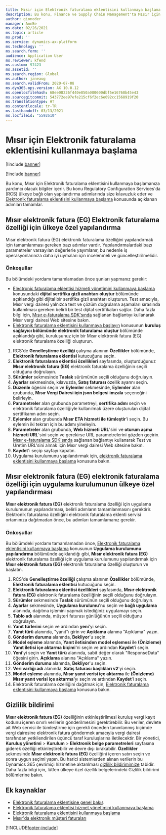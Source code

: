 ```yaml
---
title: Mısır için Elektronik faturalama eklentisini kullanmaya başlama
description: Bu konu, Finance ve Supply Chain Management'ta Mısır için Elektronik faturalama eklentisini kullanmaya başlamanıza yardımcı olacak bilgiler içerir.
author: gionoder
manager: AnnBe
ms.date: 02/26/2021
ms.topic: article
ms.prod: ''
ms.service: dynamics-ax-platform
ms.technology: ''
ms.search.form: ''
audience: Application User
ms.reviewer: kfend
ms.custom: 97423
ms.assetid: ''
ms.search.region: Global
ms.author: janeaug
ms.search.validFrom: 2020-07-08
ms.dyn365.ops.version: AX 10.0.12
ms.openlocfilehash: 68ee08226f440e850a080600dbf5e16768b45e43
ms.sourcegitcommit: 543772ee97efe215cf6f2ec6e092cc1568919f20
ms.translationtype: HT
ms.contentlocale: tr-TR
ms.lasthandoff: 03/13/2021
ms.locfileid: "5592610"
---
```

# <a name="get-started-with-the-electronic-invoicing-add-on-for-egypt"></a>Mısır için Elektronik faturalama eklentisini kullanmaya başlama

[!include [banner](../includes/banner.md)]

[!include [banner](../includes/preview-banner.md)]

Bu konu, Mısır için Elektronik faturalama eklentisini kullanmaya başlamanıza yardımcı olacak bilgiler içerir. Bu konu Regulatory Configuration Services'da (RCS) ülkeye bağlı olan yapılandırma adımlarında size kılavuzluk eder ve [Elektronik faturalama eklentisini kullanmaya başlama](e-invoicing-get-started.md) konusunda açıklanan adımları tamamlar.

## <a name="country-specific-configuration-for-egyptian-electronic-invoice-eg-electronic-invoicing-feature"></a>Mısır elektronik fatura (EG) Elektronik faturalama özelliği için ülkeye özel yapılandırma

Mısır elektronik fatura (EG) elektronik faturalama özelliğini yapılandırmak için tamamlanması gereken bazı adımlar vardır. Yapılandırmalardaki bazı parametreler varsayılan değerlerle yayımlanır, bu nedenle iş operasyonlarınıza daha iyi uymaları için incelenmeli ve güncelleştirilmelidir.

### <a name="prerequisites"></a>Önkoşullar

Bu bölümdeki yordamı tamamlamadan önce şunları yapmanız gerekir:

- [Electronic faturalama eklentisi hizmeti yönetimini kullanmaya başlama](e-invoicing-get-started-service-administration.md) konusundaki **dijital sertifika gizli anahtarı oluştur** bölümünde açıklandığı gibi dijital bir sertifika gizli anahtarı oluşturun. Test amacıyla, Mısır vergi dairesi yalnızca test ve çözüm doğrulama aşamaları sırasında kullanılması gereken belirli bir test dijital sertifikaları sağlar. Daha fazla bilgi için, [Mısır e-faturalama SDK'sında](https://sdk.sit.invoicing.eta.gov.eg/faq/) sağlanan bağlantıyı kullanarak Mısır vergi dairesi Web sitesine bakın.
- [Elektronik faturalama eklentisini kullanmaya başlayın](e-invoicing-get-started.md) konusunun **kuruluş sağlayıcı bölümünde elektronik faturalama oluştur** bölümünde açıklandığı gibi, kuruluşunuz için bir Mısır  elektronik fatura (EG) elektronik faturalama özelliği oluşturun.

1. RCS'de **Genelleştirme özelliği** çalışma alanının **Özellikler** bölümünde, **Elektronik faturalama eklentisi** kutucuğunu seçin.
2. **Elektronik faturalama eklentisi özellikleri** sayfasında, oluşturduğunuz **Mısır elektronik fatura (EG)** elektronik faturalama özelliğinin seçili olduğunu doğrulayın.
3. **Sürümler** sekmesinde **Taslak** sürümünün seçili olduğunu doğrulayın.
4. **Ayarlar** sekmesinde, kılavuzda, **Satış faturası** özellik ayarını seçin.
5. **Düzenle** öğesini seçin ve **Eylemler** sekmesinde, **Eylemler** alan grubunda, **Mısır Vergi Dairesi için json belgesi imzala** seçeneğini belirleyin.
6. **Parametreler** alan grubunda parametreyi, **sertifika adını** seçin ve elektronik faturalama özelliğiyle kullanılmak üzere oluşturulan dijital sertifikanın adını seçin.
7. **Eylemler** alan grubunda **Mısır ETA hizmeti ile tümleştir**'i seçin. Bu eylemin iki tekrarı için bu adımı yineleyin.
8. **Parametreler** alan grubunda, **Web hizmeti URL**'sini ve **oturum açma hizmeti URL**'sini seçin ve gerekirse URL parametrelerini gözden geçirin. [Mısır e-faturalama SDK'sında](https://sdk.sit.invoicing.eta.gov.eg/faq/) sağlanan bağlantıyı kullanarak Test ve Üretim URL'sini almak için Mısır vergi dairesi Web sitesine bakın.
9. **Kaydet**'i seçip sayfayı kapatın.
10. Uygulama kurulumunu yapılandırmak için, [elektronik faturalama eklentisini kullanmaya başlama](e-invoicing-get-started.md) konusuna bakın.

## <a name="country-specific-configuration-of-the-application-setup-for-the-egyptian-electronic-invoice-eg-electronic-invoicing-feature"></a>Mısır elektronik fatura (EG) elektronik faturalama özelliği için uygulama kurulumunun ülkeye özel yapılandırması

**Mısır elektronik fatura (EG)** elektronik faturalama özelliği için uygulama kurulumunun yapılandırması, belirli adımların tamamlanmasını gerektirir. Elektronik faturalama özelliğini elektronik faturalama eklenti servisi ortamınıza dağıtmadan önce, bu adımları tamamlamanız gerekir.

### <a name="prerequisites"></a>Önkoşullar

Bu bölümdeki yordamı tamamlamadan önce, [Elektronik faturalama eklentisini kullanmaya başlama](e-invoicing-get-started.md) konusunun **Uygulama kurulumunu yapılandırma** bölümünde açıklandığı gibi, **Mısır elektronik fatura (EG)** elektronik faturalama özelliği için uygulama kurulumunu yapılandırmak için **Mısır elektronik fatura (EG)** elektronik faturalama özelliği oluşturun ve başlatın.

1. RCS'de **Genelleştirme özelliği** çalışma alanının **Özellikler** bölümünde, **Elektronik faturalama eklentisi** kutucuğunu seçin.
2. **Elektronik faturalama eklentisi özellikleri** sayfasında, **Mısır elektronik fatura (EG)** elektronik faturalama özelliğinin seçili olduğunu doğrulayın.
3. **Sürümler** sekmesinde **Taslak** sürümünün seçili olduğunu doğrulayın.
4. **Ayarlar** sekmesinde, **Uygulama kurulumu**'nu seçin ve **bağlı uygulama** alanında, dağıtma işlemini yapmak istediğiniz uygulamayı seçin.
5. **Tablo adı** alanında, müşteri faturası günlüğünün seçili olduğunu doğrulayın.
6. **Yanıt türlerini** seçin ve ardından **yeni**'yi seçin.
7. **Yanıt türü** alanında, "yanıt"ı girin ve **Açıklama** alanına "Açıklama" yazın.
8. **Gönderim durumu** alanında, **Bekliyor**'u seçin.
9. **Model eşleme** alanında, **Yanıt iletisinden model eşlemesi** ile **(Önizleme) Yanıt iletisi içe aktarma biçimi**'ni seçin ve ardından **Kaydet**'i seçin.
10. **Yeni**'yi seçin ve **Yanıt türü** alanında, sabit değer olarak "ResponseData" öğesini girin. **Açıklama** alanına "Açıklama" yazın.
11. **Gönderim durumu** alanında, **Bekliyor**'u seçin.
12. **Veri varlığı adı** alanında, **Satış faturası başlıkları v2**'yi seçin.
13. **Model eşleme** alanında, **Mısır yanıt verisi içe aktarma** ile **(Önizleme) Mısır yanıt verisi içe aktarma**'yı seçin ve ardından **Kaydet**'i seçin.
14. Elektronik faturalama özelliğini dağıtmak için, [Elektronik faturalama eklentisini kullanmaya başlama](e-invoicing-get-started.md) konusuna bakın.

## <a name="privacy-notice"></a>Gizlilik bildirimi

**Mısır elektronik fatura (EG)** özelliğinin etkinleştirilmesi kuruluş vergi kayıt kodunu içeren sınırlı verilerin gönderilmesini gerektirebilir. Bu veriler, devlete ait Web servisi ile tümleştirme için gerekli önceden tanımlanmış biçimde vergi dairesine elektronik fatura göndermek amacıyla vergi dairesi tarafından yetkilendirilen üçüncü taraf kuruluşlarına iletilecektir. Bir yönetici, **Kuruluş yönetimi** >  **Kurulum** > **Elektronik belge parametreleri** sayfasına giderek özelliği etkinleştirebilir ve devre dışı bırakabilir. **Özellikler** sekmesinde **Mısır elektronik fatura (EG)** özelliğini içeren satırı seçin ve sonra uygun seçimi yapın. Bu harici sistemlerden alınan verilerin bu Dynamics 365 çevrimiçi hizmetine aktarılması [gizlilik bildirimimize](https://go.microsoft.com/fwlink/?LinkId=512132) tabidir. Daha fazla bilgi için, lütfen ülkeye özel özellik belgelerindeki Gizlilik bildirimi bölümlerine bakın.

## <a name="additional-resources"></a>Ek kaynaklar

- [Elektronik faturalama eklentisine genel bakış](e-invoicing-service-overview.md)
- [Elektronik faturalama eklentisi hizmet yönetimini kullanmaya başlama](e-invoicing-get-started-service-administration.md)
- [Elektronik faturalama eklentisini kullanmaya başlama](e-invoicing-get-started.md)
- [Mısır'da elektronik müşteri faturaları](emea-egy-e-invoices.md)


[!INCLUDE[footer-include](../../includes/footer-banner.md)]
